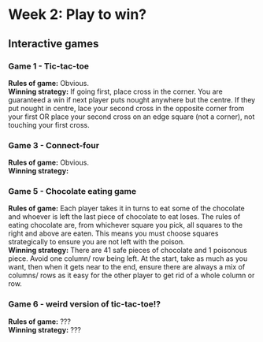 # Week 2: Play to win?

## Interactive games

### Game 1 - Tic-tac-toe

**Rules of game:** Obvious. </br>
**Winning strategy:** If going first, place cross in the corner. You are guaranteed a win if next player puts nought anywhere but the centre. If they put nought in centre, lace your second cross in the opposite corner from your first OR place your second cross on an edge square (not a corner), not touching your first cross. </br>

### Game 3 - Connect-four

**Rules of game:** Obvious. </br>
**Winning strategy:**  </br>

### Game 5 - Chocolate eating game

**Rules of game:** Each player takes it in turns to eat some of the chocolate and whoever is left the last piece of chocolate to eat loses. The rules of eating chocolate are, from whichever square you pick, all squares to the right and above are eaten. This means you must choose squares strategically to ensure you are not left with the poison. </br>
**Winning strategy:** There are 41 safe pieces of chocolate and 1 poisonous piece. Avoid one column/ row being left. At the start, take as much as you want, then when it gets near to the end, ensure there are always a mix of columns/ rows as it easy for the other player to get rid of a whole column or row. </br>

### Game 6 - weird version of tic-tac-toe!?

**Rules of game:** ??? </br>
**Winning strategy:** ??? </br>
